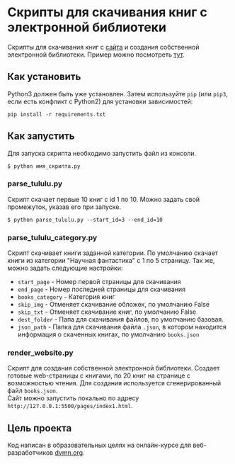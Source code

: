 # Скрипты для скачивания книг с электронной библиотеки
Скрипты для скачивания книг с [сайта](https://tululu.org/) и создания собственной электронной библиотеки.
Пример можно посмотреть [тут](https://0viktory0.github.io/biblio/).

## Как установить
Python3 должен быть уже установлен.
Затем используйте `pip` (или `pip3`, если есть конфликт с Python2) для установки зависимостей:
```
pip install -r requirements.txt
```

## Как запустить
Для запуска скрипта необходимо запустить файл из консоли.
```
$ python имя_скрипта.py
```

### parse_tululu.py
Скрипт скачает первые 10 книг с id 1 по 10.
Можно задать свой промежуток, указав его при запуске.
```
$ python parse_tululu.py --start_id=3 --end_id=10
```

### parse_tululu_category.py
Скрипт скачивает книги заданной категории. По умолчанию скачает книги из категории "Научная фантастика" с 1 по 5 страницу. 
Так же, можно задать следующие настройки:

- `start_page` - Номер первой страницы для скачивания
- `end_page` - Номер последней страницы для скачивания 
- `books_category` - Категория книг
- `skip_img` - Отменяет скачивание обложек, по умолчанию False
- `skip_txt` - Отменяет скачивание книг, по умолчанию False
- `dest_folder` - Папа для скачивания файлов, по умолчанию базовая.
- `json_path` - Папка для скачивания файла `.json`, в котором находится информация о скаченных книгах, по умолчанию `books.json`

### render_website.py
Скрипт для создания собственной электронной библиотеки.
Создает готовые web-страницы с книгами, по 20 книг на странице с возможностью чтения.
Для создания используется сгенерированный файл `books.json`.<br>
Сайт можно запустить локально по адресу `http://127.0.0.1:5500/pages/index1.html`.

## Цель проекта
Код написан в образовательных целях на онлайн-курсе для веб-разработчиков [dvmn.org](https://dvmn.org/).
